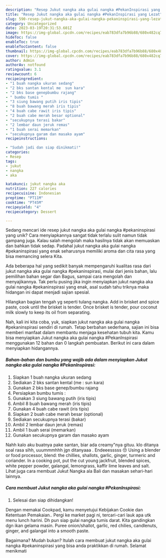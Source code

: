 ```yaml
---
description: "Resep Jukut nangka aka gulai nangka #PekanInspirasi yang Lezat"
title: "Resep Jukut nangka aka gulai nangka #PekanInspirasi yang Lezat"
slug: 590-resep-jukut-nangka-aka-gulai-nangka-pekaninspirasi-yang-lezat
category: Uncategorized
date: 2023-03-19T20:31:53.601Z
image: https://img-global.cpcdn.com/recipes/eab783dfa7b96b88/680x482cq70/jukut-nangka-aka-gulai-nangka-pekaninspirasi-foto-resep-utama.jpg
hideToc: false
enableToc: true
enableTocContent: false
thumbnail: https://img-global.cpcdn.com/recipes/eab783dfa7b96b88/680x482cq70/jukut-nangka-aka-gulai-nangka-pekaninspirasi-foto-resep-utama.jpg
cover: https://img-global.cpcdn.com/recipes/eab783dfa7b96b88/680x482cq70/jukut-nangka-aka-gulai-nangka-pekaninspirasi-foto-resep-utama.jpg
author: Admin
authorAv: notfound
ratingvalue: 3.1
reviewcount: 6
recipeingredient:
- "1 buah nangka ukuran sedang"
- "2 bks santan kental me  sun kara"
- "2 bks base genepbumbu rajang"
- " bumbu tumis "
- "3 siung bawang putih iris tipis"
- "8 buah bawang merah iris tipis"
- "4 buah cabe rawit iris tipis"
- "2 buah cabe merah besar optional"
- "secukupnya terasi bakar"
- "2 lembar daun jeruk remas"
- "1 buah serai memarkan"
- "secukupnya garam dan masako ayam"
recipeinstructions:

- "Sudah jadi dan siap dinikmati!"
categories:
- Resep
tags:
- jukut
- nangka
- aka

katakunci: jukut nangka aka 
nutrition: 227 calories
recipecuisine: Indonesian
preptime: "PT11M"
cooktime: "PT45M"
recipeyield: "4"
recipecategory: Dessert

---
```





Sedang mencari ide resep jukut nangka aka gulai nangka #pekaninspirasi yang unik? Cara menyiapkannya sangat tidak terlalu sulit namun tidak gampang juga. Kalau salah mengolah maka hasilnya tidak akan memuaskan dan bahkan tidak sedap. Padahal jukut nangka aka gulai nangka #pekaninspirasi yang enak seharusnya memiliki aroma dan cita rasa yang bisa memancing selera Kita.





Ada beberapa hal yang sedikit banyak mempengaruhi kualitas rasa dari jukut nangka aka gulai nangka #pekaninspirasi, mulai dari jenis bahan, lalu pemilihan bahan segar dan Bagus, sampai cara mengolah dan menyajikannya. Tak perlu pusing jika ingin menyiapkan jukut nangka aka gulai nangka #pekaninspirasi yang enak,      asal sudah tahu triknya maka hidangan ini dapat menjadi sajian spesial.














Hilangkan bagian tengah yg seperti tulang nangka. Add in brisket and spice paste, cook until the brisket is tender. Once brisket is tender, pour coconut milk slowly to keep its oil from separating.






Nah, kali ini kita coba, yuk, siapkan jukut nangka aka gulai nangka #pekaninspirasi sendiri di rumah. Tetap berbahan sederhana, sajian ini bisa memberi manfaat dalam membantu menjaga kesehatan tubuh kita. Kamu bisa menyiapkan Jukut nangka aka gulai nangka #PekanInspirasi menggunakan 12 bahan dan 0 langkah pembuatan. Berikut ini cara dalam menyiapkan hidangannya.

<!--inarticleads1-->

##### Bahan-bahan dan bumbu yang wajib ada dalam menyiapkan Jukut nangka aka gulai nangka #PekanInspirasi:

1. Siapkan 1 buah nangka ukuran sedang
1. Sediakan 2 bks santan kental (me : sun kara)
1. Gunakan 2 bks base genep/bumbu rajang
1. Persiapkan  bumbu tumis :
1. Gunakan 3 siung bawang putih (iris tipis)
1. Ambil 8 buah bawang merah (iris tipis)
1. Gunakan 4 buah cabe rawit (iris tipis)
1. Siapkan 2 buah cabe merah besar (optional)
1. Sediakan secukupnya terasi (bakar)
1. Ambil 2 lembar daun jeruk (remas)
1. Ambil 1 buah serai (memarkan)
1. Gunakan secukupnya garam dan masako ayam


Nahh kalo aku buatnya pake santan, biar ada creamy&#34;nya gituu. klo ditanya soal rasa sihh, uuummmhhh jgn ditanyaaa . Endeeesssss 😚 Using a blender or food processor, blend: the chillies, shallots, garlic, ginger, turmeric and coriander. In a cooking pot, put the cut young jackfruit, blended spices, white pepper powder, galangal, lemongrass, kaffir lime leaves and salt. Lihat juga cara membuat Jukut Nangka ala Bali dan masakan sehari-hari lainnya. 

<!--inarticleads2-->

##### Cara membuat Jukut nangka aka gulai nangka #PekanInspirasi:


1. Selesai dan siap dihidangkan!

Dengan memakai Cookpad, kamu menyetujui Kebijakan Cookie dan Ketentuan Pemakaian.. Pergi ke market pagi ni, tercari-cari lauk apa utk menu lunch harini. Dh pun siap gulai nangka tumis darat. Kita gandingkan dgn ikan gelama masin. Puree onion/shallot, garlic, red chilies, candlenuts, ginger, and galangal into a smooth paste. 

Bagaimana? Mudah bukan? Itulah cara membuat jukut nangka aka gulai nangka #pekaninspirasi yang bisa anda praktikkan di rumah. Selamat menikmati
